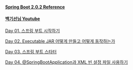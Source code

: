 #### [Spring Boot 2.0.2 Reference](https://docs.spring.io/spring-boot/docs/2.0.2.RELEASE/reference/htmlsingle/)

#### [백기선님 Youtube](https://www.youtube.com/watch?v=CnmTCMRTbxo&list=PLfI752FpVCS8tDT1QEYwcXmkKDz-_6nm3)

[Day 01. 스프링 부트 시작하기](./Day01/README.md)

[Day 02. Executable JAR 어떻게 만들고 어떻게 동작하는가](./Day02/README.md)

[Day 03. 스프링 부트 스타터](./Day03/README.md)


[Day 04. @SpringBootApplication과 XML 빈 설정 파일 사용하기](./Day04/README.md)
